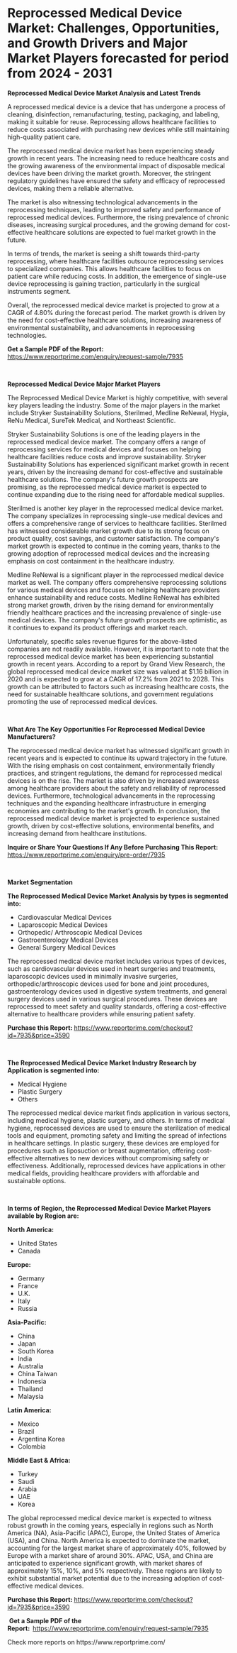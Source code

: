 <p><h1>Reprocessed Medical Device Market: Challenges, Opportunities, and Growth Drivers and Major Market Players forecasted for period from 2024 - 2031</h1></p><p><strong>Reprocessed Medical Device Market Analysis and Latest Trends</strong></p>
<p><p>A reprocessed medical device is a device that has undergone a process of cleaning, disinfection, remanufacturing, testing, packaging, and labeling, making it suitable for reuse. Reprocessing allows healthcare facilities to reduce costs associated with purchasing new devices while still maintaining high-quality patient care.</p><p>The reprocessed medical device market has been experiencing steady growth in recent years. The increasing need to reduce healthcare costs and the growing awareness of the environmental impact of disposable medical devices have been driving the market growth. Moreover, the stringent regulatory guidelines have ensured the safety and efficacy of reprocessed devices, making them a reliable alternative.</p><p>The market is also witnessing technological advancements in the reprocessing techniques, leading to improved safety and performance of reprocessed medical devices. Furthermore, the rising prevalence of chronic diseases, increasing surgical procedures, and the growing demand for cost-effective healthcare solutions are expected to fuel market growth in the future.</p><p>In terms of trends, the market is seeing a shift towards third-party reprocessing, where healthcare facilities outsource reprocessing services to specialized companies. This allows healthcare facilities to focus on patient care while reducing costs. In addition, the emergence of single-use device reprocessing is gaining traction, particularly in the surgical instruments segment.</p><p>Overall, the reprocessed medical device market is projected to grow at a CAGR of 4.80% during the forecast period. The market growth is driven by the need for cost-effective healthcare solutions, increasing awareness of environmental sustainability, and advancements in reprocessing technologies.</p></p>
<p><strong>Get a Sample PDF of the Report:&nbsp;</strong> <a href="https://www.reportprime.com/enquiry/request-sample/7935">https://www.reportprime.com/enquiry/request-sample/7935</a></p>
<p>&nbsp;</p>
<p><strong>Reprocessed Medical Device Major Market Players</strong></p>
<p><p>The Reprocessed Medical Device Market is highly competitive, with several key players leading the industry. Some of the major players in the market include Stryker Sustainability Solutions, Sterilmed, Medline ReNewal, Hygia, ReNu Medical, SureTek Medical, and Northeast Scientific.</p><p>Stryker Sustainability Solutions is one of the leading players in the reprocessed medical device market. The company offers a range of reprocessing services for medical devices and focuses on helping healthcare facilities reduce costs and improve sustainability. Stryker Sustainability Solutions has experienced significant market growth in recent years, driven by the increasing demand for cost-effective and sustainable healthcare solutions. The company's future growth prospects are promising, as the reprocessed medical device market is expected to continue expanding due to the rising need for affordable medical supplies.</p><p>Sterilmed is another key player in the reprocessed medical device market. The company specializes in reprocessing single-use medical devices and offers a comprehensive range of services to healthcare facilities. Sterilmed has witnessed considerable market growth due to its strong focus on product quality, cost savings, and customer satisfaction. The company's market growth is expected to continue in the coming years, thanks to the growing adoption of reprocessed medical devices and the increasing emphasis on cost containment in the healthcare industry.</p><p>Medline ReNewal is a significant player in the reprocessed medical device market as well. The company offers comprehensive reprocessing solutions for various medical devices and focuses on helping healthcare providers enhance sustainability and reduce costs. Medline ReNewal has exhibited strong market growth, driven by the rising demand for environmentally friendly healthcare practices and the increasing prevalence of single-use medical devices. The company's future growth prospects are optimistic, as it continues to expand its product offerings and market reach.</p><p>Unfortunately, specific sales revenue figures for the above-listed companies are not readily available. However, it is important to note that the reprocessed medical device market has been experiencing substantial growth in recent years. According to a report by Grand View Research, the global reprocessed medical device market size was valued at $1.16 billion in 2020 and is expected to grow at a CAGR of 17.2% from 2021 to 2028. This growth can be attributed to factors such as increasing healthcare costs, the need for sustainable healthcare solutions, and government regulations promoting the use of reprocessed medical devices.</p></p>
<p>&nbsp;</p>
<p><strong>What Are The Key Opportunities For Reprocessed Medical Device Manufacturers?</strong></p>
<p><p>The reprocessed medical device market has witnessed significant growth in recent years and is expected to continue its upward trajectory in the future. With the rising emphasis on cost containment, environmentally friendly practices, and stringent regulations, the demand for reprocessed medical devices is on the rise. The market is also driven by increased awareness among healthcare providers about the safety and reliability of reprocessed devices. Furthermore, technological advancements in the reprocessing techniques and the expanding healthcare infrastructure in emerging economies are contributing to the market's growth. In conclusion, the reprocessed medical device market is projected to experience sustained growth, driven by cost-effective solutions, environmental benefits, and increasing demand from healthcare institutions.</p></p>
<p><strong>Inquire or Share Your Questions If Any Before Purchasing This Report:</strong> <a href="https://www.reportprime.com/enquiry/pre-order/7935">https://www.reportprime.com/enquiry/pre-order/7935</a></p>
<p>&nbsp;</p>
<p><strong>Market Segmentation</strong></p>
<p><strong>The Reprocessed Medical Device Market Analysis by types is segmented into:</strong></p>
<p><ul><li>Cardiovascular Medical Devices</li><li>Laparoscopic Medical Devices</li><li>Orthopedic/ Arthroscopic Medical Devices</li><li>Gastroenterology Medical Devices</li><li>General Surgery Medical Devices</li></ul></p>
<p><p>The reprocessed medical device market includes various types of devices, such as cardiovascular devices used in heart surgeries and treatments, laparoscopic devices used in minimally invasive surgeries, orthopedic/arthroscopic devices used for bone and joint procedures, gastroenterology devices used in digestive system treatments, and general surgery devices used in various surgical procedures. These devices are reprocessed to meet safety and quality standards, offering a cost-effective alternative to healthcare providers while ensuring patient safety.</p></p>
<p><strong>Purchase this Report:&nbsp;</strong><a href="https://www.reportprime.com/checkout?id=7935&price=3590">https://www.reportprime.com/checkout?id=7935&price=3590</a></p>
<p>&nbsp;</p>
<p><strong>The Reprocessed Medical Device Market Industry Research by Application is segmented into:</strong></p>
<p><ul><li>Medical Hygiene</li><li>Plastic Surgery</li><li>Others</li></ul></p>
<p><p>The reprocessed medical device market finds application in various sectors, including medical hygiene, plastic surgery, and others. In terms of medical hygiene, reprocessed devices are used to ensure the sterilization of medical tools and equipment, promoting safety and limiting the spread of infections in healthcare settings. In plastic surgery, these devices are employed for procedures such as liposuction or breast augmentation, offering cost-effective alternatives to new devices without compromising safety or effectiveness. Additionally, reprocessed devices have applications in other medical fields, providing healthcare providers with affordable and sustainable options.</p></p>
<p>&nbsp;</p>
<p><strong>In terms of Region, the Reprocessed Medical Device Market Players available by Region are:</strong></p>
<p>
    <p> <strong> North America: </strong>
        <ul>
            <li>United States</li>
            <li>Canada</li>
        </ul>
        </p> 
    <p> <strong> Europe: </strong>
        <ul>
            <li>Germany</li>
            <li>France</li>
            <li>U.K.</li>
            <li>Italy</li>
            <li>Russia</li>
        </ul>
        </p> 
    <p> <strong> Asia-Pacific: </strong>
        <ul>
            <li>China</li>
            <li>Japan</li>
            <li>South Korea</li>
            <li>India</li>
            <li>Australia</li>
            <li>China Taiwan</li>
            <li>Indonesia</li>
            <li>Thailand</li>
            <li>Malaysia</li>
        </ul>
        </p> 
    <p> <strong> Latin America: </strong>
        <ul>
            <li>Mexico</li>
            <li>Brazil</li>
            <li>Argentina Korea</li>
            <li>Colombia</li>
        </ul>
        </p> 
    <p> <strong> Middle East & Africa: </strong>
        <ul>
            <li>Turkey</li>
            <li>Saudi</li>
            <li>Arabia</li>
            <li>UAE</li>
            <li>Korea</li>
        </ul>
    </p>
    </p>
<p><p>The global reprocessed medical device market is expected to witness robust growth in the coming years, especially in regions such as North America (NA), Asia-Pacific (APAC), Europe, the United States of America (USA), and China. North America is expected to dominate the market, accounting for the largest market share of approximately 40%, followed by Europe with a market share of around 30%. APAC, USA, and China are anticipated to experience significant growth, with market shares of approximately 15%, 10%, and 5% respectively. These regions are likely to exhibit substantial market potential due to the increasing adoption of cost-effective medical devices.</p></p>
<p><strong>Purchase this Report: </strong><a href="https://www.reportprime.com/checkout?id=7935&price=3590">https://www.reportprime.com/checkout?id=7935&price=3590</a></p>
<p>&nbsp;<strong>Get a Sample PDF of the Report:&nbsp;&nbsp;</strong><a href="https://www.reportprime.com/enquiry/request-sample/7935">https://www.reportprime.com/enquiry/request-sample/7935</a></p>
<p><strong></strong></p>
<p>Check more reports on https://www.reportprime.com/</p>
